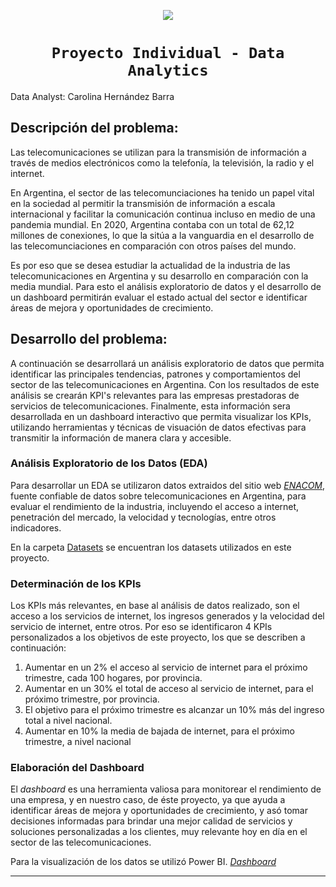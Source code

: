 <p align=center><img src=https://d31uz8lwfmyn8g.cloudfront.net/Assets/logo-henry-white-lg.png><p>
  
# <h1 align=center>**`Proyecto Individual - Data Analytics`**</h1>

Data Analyst: Carolina Hernández Barra

## Descripción del problema:
Las telecomunicaciones se utilizan para la transmisión de información a través de medios electrónicos como la telefonía, la televisión, la radio y el internet.

En Argentina, el sector de las telecomunciaciones ha tenido un papel vital en la sociedad al permitir la transmisión de información a escala internacional y facilitar la comunicación continua incluso en medio de una pandemia mundial.
En 2020, Argentina contaba con un total de 62,12 millones de conexiones, lo que la sitúa a la vanguardia en el desarrollo de las telecomunciaciones en comparación con otros países del mundo. 

Es por eso que se desea estudiar la actualidad de la industria de las telecomunicaciones en Argentina y su desarrollo en comparación con la media mundial. Para esto el análisis exploratorio de datos y el desarrollo de un dashboard permitirán evaluar el estado actual del sector e identificar áreas de mejora y oportunidades de crecimiento.

## Desarrollo del problema:
A continuación se desarrollará un análisis exploratorio de datos que permita identificar las principales tendencias, patrones y comportamientos del sector de las telecomunicaciones en Argentina. Con los resultados de este análisis se crearán KPI's relevantes para las empresas prestadoras de servicios de telecomunicaciones. Finalmente, esta información sera desarrollada en un dashboard interactivo que permita visualizar  los KPIs, utilizando herramientas y técnicas de visuación de datos efectivas para transmitir la información de manera clara y accesible.

### Análisis Exploratorio de los Datos (EDA)
Para desarrollar un EDA se utilizaron datos extraidos del sitio web [_ENACOM_](https://datosabiertos.enacom.gob.ar/home), fuente confiable de datos sobre telecomunicaciones en Argentina, para evaluar el rendimiento de la industria, incluyendo el acceso a internet, penetración del mercado, la velocidad y tecnologías, entre otros indicadores. 

En la carpeta [Datasets](https://github.com/CaroHernz/PI-Data-Analytics/tree/main/Datasets) se encuentran los datasets utilizados en este proyecto. 

### Determinación de los KPIs
Los KPIs más relevantes, en base al análisis de datos realizado, son el acceso a los servicios de internet, los ingresos generados y la velocidad del servicio de internet, entre otros. Por eso se identificaron 4 KPIs personalizados a los objetivos de este proyecto, los que se describen a continuación:

1. Aumentar en un 2% el acceso al servicio de internet para el próximo trimestre, cada 100 hogares, por provincia.
2. Aumentar en un 30% el total de acceso al servicio de internet, para el próximo trimestre, por provincia.
3. El objetivo para el próximo trimestre es alcanzar un 10% más del ingreso total a nivel nacional.
4. Aumentar en 10% la media de bajada de internet, para el próximo trimestre, a nivel nacional

### Elaboración del Dashboard
El *dashboard* es una herramienta valiosa para monitorear el rendimiento de una empresa, y en nuestro caso, de éste proyecto, ya que ayuda a identificar áreas de mejora y oportunidades de crecimiento, y asó tomar decisiones informadas para brindar una mejor calidad de servicios y soluciones personalizadas a los clientes, muy relevante hoy en día en el sector de las telecomunicaciones. 

Para la visualización de los datos se utilizó Power BI. [_Dashboard_](https://github.com/CaroHernz/PI-Data-Analytics/blob/main/PI%20Data%20Analytic.pbix)

----
